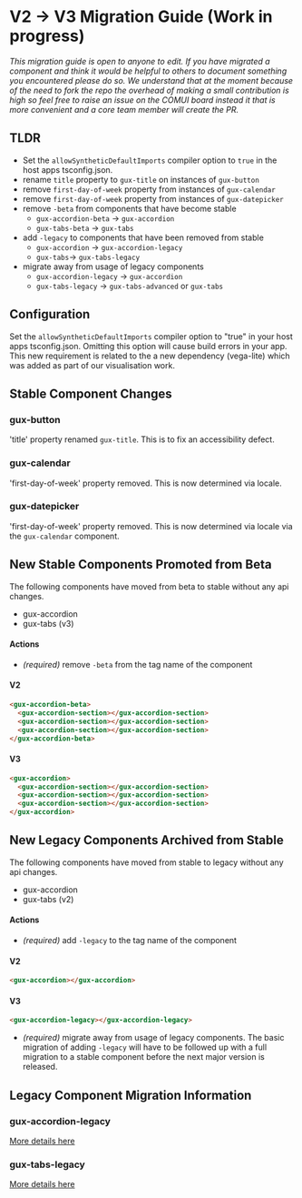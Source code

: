 # V2 -> V3 Migration Guide (Work in progress)

*This migration guide is open to anyone to edit. If you have migrated a component and think it would be helpful to others to document something you encountered please do so. We understand that at the moment because of the need to fork the repo the overhead of making a small contribution is high so feel free to raise an issue on the COMUI board instead it that is more convenient and a core team member will create the PR.*

## TLDR
* Set the `allowSyntheticDefaultImports` compiler option  to `true` in the host apps tsconfig.json.
* rename `title` property to `gux-title` on instances of `gux-button`
* remove `first-day-of-week` property from instances of `gux-calendar`
* remove `first-day-of-week` property from instances of `gux-datepicker`
* remove `-beta` from components that have become stable
  * `gux-accordion-beta` ->  `gux-accordion`
  * `gux-tabs-beta` -> `gux-tabs`
* add `-legacy` to components that have been removed from stable
  * `gux-accordion` -> `gux-accordion-legacy`
  *  `gux-tabs`-> `gux-tabs-legacy`
* migrate away from usage of legacy components
  * `gux-accordion-legacy` -> `gux-accordion`
  * `gux-tabs-legacy` -> `gux-tabs-advanced` or `gux-tabs`

## Configuration
Set the `allowSyntheticDefaultImports` compiler option  to "true" in your host apps tsconfig.json. Omitting this option will cause build errors in your app.
This new requirement is related to the a new dependency (vega-lite) which was added as part of our visualisation work.

## Stable Component Changes

### gux-button

'title' property renamed `gux-title`. This is to fix an accessibility defect.

### gux-calendar

'first-day-of-week' property removed. This is now determined via locale.

### gux-datepicker

'first-day-of-week' property removed. This is now determined via locale via the `gux-calendar` component.

## New Stable Components Promoted from Beta

The following components have moved from beta to stable without any api changes.

* gux-accordion
* gux-tabs (v3)

#### Actions

* *(required)* remove `-beta` from the tag name of the component

#### V2

```html
<gux-accordion-beta>
  <gux-accordion-section></gux-accordion-section>
  <gux-accordion-section></gux-accordion-section>
  <gux-accordion-section></gux-accordion-section>
</gux-accordion-beta>
```

#### V3

```html
<gux-accordion>
  <gux-accordion-section></gux-accordion-section>
  <gux-accordion-section></gux-accordion-section>
  <gux-accordion-section></gux-accordion-section>
</gux-accordion>
```

## New Legacy Components Archived from Stable

The following components have moved from stable to legacy without any api changes.

* gux-accordion
* gux-tabs (v2)

#### Actions

* *(required)* add `-legacy` to the tag name of the component

#### V2

```html
<gux-accordion></gux-accordion>
```

#### V3

```html
<gux-accordion-legacy></gux-accordion-legacy>
```

* *(required)* migrate away from usage of legacy components. The basic migration of adding `-legacy` will have to be followed up with a full migration to a stable component before the next major version is released.

## Legacy Component Migration Information

### gux-accordion-legacy

[More details here](gux-accordion-legacy)
### gux-tabs-legacy

[More details here](gux-tabs-legacy)
